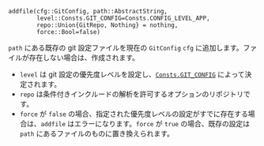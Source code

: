 ```
addfile(cfg::GitConfig, path::AbstractString,
        level::Consts.GIT_CONFIG=Consts.CONFIG_LEVEL_APP,
        repo::Union{GitRepo, Nothing} = nothing,
        force::Bool=false)
```

`path` にある既存の git 設定ファイルを現在の `GitConfig` `cfg` に追加します。ファイルが存在しない場合は、作成されます。

  * `level` は git 設定の優先度レベルを設定し、[`Consts.GIT_CONFIG`](@ref) によって決定されます。
  * `repo` は条件付きインクルードの解析を許可するオプションのリポジトリです。
  * `force` が `false` の場合、指定された優先度レベルの設定がすでに存在する場合は、`addfile` はエラーになります。`force` が `true` の場合、既存の設定は `path` にあるファイルのものに置き換えられます。
